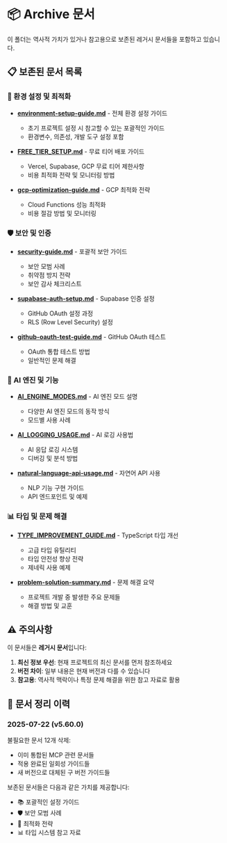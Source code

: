 # 📦 Archive 문서

이 폴더는 역사적 가치가 있거나 참고용으로 보존된 레거시 문서들을 포함하고 있습니다.

## 📋 보존된 문서 목록

### 🔧 환경 설정 및 최적화

- **[environment-setup-guide.md](./environment-setup-guide.md)** - 전체 환경 설정 가이드
  - 초기 프로젝트 설정 시 참고할 수 있는 포괄적인 가이드
  - 환경변수, 의존성, 개발 도구 설정 포함

- **[FREE_TIER_SETUP.md](./FREE_TIER_SETUP.md)** - 무료 티어 배포 가이드
  - Vercel, Supabase, GCP 무료 티어 제한사항
  - 비용 최적화 전략 및 모니터링 방법

- **[gcp-optimization-guide.md](./gcp-optimization-guide.md)** - GCP 최적화 전략
  - Cloud Functions 성능 최적화
  - 비용 절감 방법 및 모니터링

### 🛡️ 보안 및 인증

- **[security-guide.md](./security-guide.md)** - 포괄적 보안 가이드
  - 보안 모범 사례
  - 취약점 방지 전략
  - 보안 감사 체크리스트

- **[supabase-auth-setup.md](./supabase-auth-setup.md)** - Supabase 인증 설정
  - GitHub OAuth 설정 과정
  - RLS (Row Level Security) 설정

- **[github-oauth-test-guide.md](./github-oauth-test-guide.md)** - GitHub OAuth 테스트
  - OAuth 통합 테스트 방법
  - 일반적인 문제 해결

### 🤖 AI 엔진 및 기능

- **[AI_ENGINE_MODES.md](./AI_ENGINE_MODES.md)** - AI 엔진 모드 설명
  - 다양한 AI 엔진 모드의 동작 방식
  - 모드별 사용 사례

- **[AI_LOGGING_USAGE.md](./AI_LOGGING_USAGE.md)** - AI 로깅 사용법
  - AI 응답 로깅 시스템
  - 디버깅 및 분석 방법

- **[natural-language-api-usage.md](./natural-language-api-usage.md)** - 자연어 API 사용
  - NLP 기능 구현 가이드
  - API 엔드포인트 및 예제

### 📊 타입 및 문제 해결

- **[TYPE_IMPROVEMENT_GUIDE.md](./TYPE_IMPROVEMENT_GUIDE.md)** - TypeScript 타입 개선
  - 고급 타입 유틸리티
  - 타입 안전성 향상 전략
  - 제네릭 사용 예제

- **[problem-solution-summary.md](./problem-solution-summary.md)** - 문제 해결 요약
  - 프로젝트 개발 중 발생한 주요 문제들
  - 해결 방법 및 교훈

## ⚠️ 주의사항

이 문서들은 **레거시 문서**입니다:

1. **최신 정보 우선**: 현재 프로젝트의 최신 문서를 먼저 참조하세요
2. **버전 차이**: 일부 내용은 현재 버전과 다를 수 있습니다
3. **참고용**: 역사적 맥락이나 특정 문제 해결을 위한 참고 자료로 활용

## 🔄 문서 정리 이력

### 2025-07-22 (v5.60.0)

불필요한 문서 12개 삭제:

- 이미 통합된 MCP 관련 문서들
- 적용 완료된 일회성 가이드들
- 새 버전으로 대체된 구 버전 가이드들

보존된 문서들은 다음과 같은 가치를 제공합니다:

- 📚 포괄적인 설정 가이드
- 🛡️ 보안 모범 사례
- 🔧 최적화 전략
- 📊 타입 시스템 참고 자료
